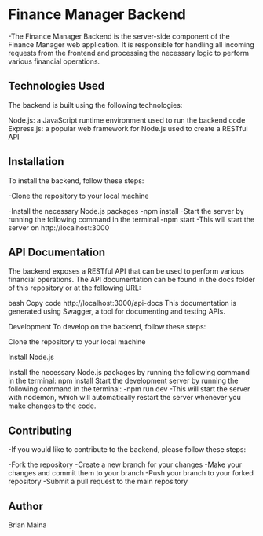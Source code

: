 # Finance Manager Backend
 -The Finance Manager Backend is the server-side component of the Finance Manager web application. It is responsible for handling all incoming requests from the frontend and processing the necessary logic to perform various financial operations.

 ## Technologies Used
The backend is built using the following technologies:

Node.js: a JavaScript runtime environment used to run the backend code
Express.js: a popular web framework for Node.js used to create a RESTful API

## Installation
To install the backend, follow these steps:

  -Clone the repository to your local machine

  -Install the necessary Node.js packages
  -npm install
  -Start the server by running the following command in the terminal
  -npm start
  -This will start the server on http://localhost:3000

## API Documentation
The backend exposes a RESTful API that can be used to perform various financial operations. The API documentation can be found in the docs folder of this repository or at the following URL:

bash
Copy code
http://localhost:3000/api-docs
This documentation is generated using Swagger, a tool for documenting and testing APIs.

Development
To develop on the backend, follow these steps:

Clone the repository to your local machine

Install Node.js

Install the necessary Node.js packages by running the following command in the terminal:
npm install
Start the development server by running the following command in the terminal:
  -npm run dev
  -This will start the server with nodemon, which will automatically restart the server whenever you make changes to the code.

## Contributing
  -If you would like to contribute to the backend, please follow these steps:

  -Fork the repository
  -Create a new branch for your changes
  -Make your changes and commit them to your branch
  -Push your branch to your forked repository
  -Submit a pull request to the main repository
  
  ## Author 
  Brian Maina
